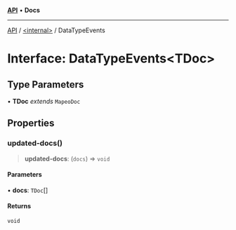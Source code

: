 [**API**](../../README.md) • **Docs**

***

[API](../../README.md) / [\<internal\>](../README.md) / DataTypeEvents

# Interface: DataTypeEvents\<TDoc\>

## Type Parameters

• **TDoc** *extends* `MapeoDoc`

## Properties

### updated-docs()

> **updated-docs**: (`docs`) => `void`

#### Parameters

• **docs**: `TDoc`[]

#### Returns

`void`
